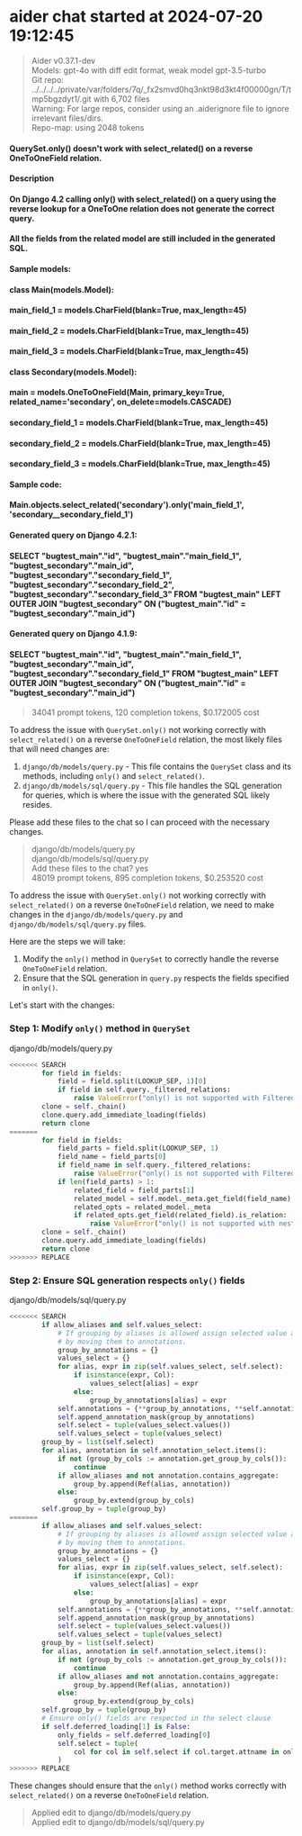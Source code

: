 
# aider chat started at 2024-07-20 19:12:45

> Aider v0.37.1-dev  
> Models: gpt-4o with diff edit format, weak model gpt-3.5-turbo  
> Git repo: ../../../../private/var/folders/7q/_fx2smvd0hq3nkt98d3kt4f00000gn/T/tmp5bgzdyt1/.git with 6,702 files  
> Warning: For large repos, consider using an .aiderignore file to ignore irrelevant files/dirs.  
> Repo-map: using 2048 tokens  

#### QuerySet.only() doesn't work with select_related() on a reverse OneToOneField relation.  
#### Description  
#### 	  
#### On Django 4.2 calling only() with select_related() on a query using the reverse lookup for a OneToOne relation does not generate the correct query.  
#### All the fields from the related model are still included in the generated SQL.  
#### Sample models:  
#### class Main(models.Model):  
#### 	main_field_1 = models.CharField(blank=True, max_length=45)  
#### 	main_field_2 = models.CharField(blank=True, max_length=45)  
#### 	main_field_3 = models.CharField(blank=True, max_length=45)  
#### class Secondary(models.Model):  
#### 	main = models.OneToOneField(Main, primary_key=True, related_name='secondary', on_delete=models.CASCADE)  
#### 	secondary_field_1 = models.CharField(blank=True, max_length=45)  
#### 	secondary_field_2 = models.CharField(blank=True, max_length=45)  
#### 	secondary_field_3 = models.CharField(blank=True, max_length=45)  
#### Sample code:  
#### Main.objects.select_related('secondary').only('main_field_1', 'secondary__secondary_field_1')  
#### Generated query on Django 4.2.1:  
#### SELECT "bugtest_main"."id", "bugtest_main"."main_field_1", "bugtest_secondary"."main_id", "bugtest_secondary"."secondary_field_1", "bugtest_secondary"."secondary_field_2", "bugtest_secondary"."secondary_field_3" FROM "bugtest_main" LEFT OUTER JOIN "bugtest_secondary" ON ("bugtest_main"."id" = "bugtest_secondary"."main_id")  
#### Generated query on Django 4.1.9:  
#### SELECT "bugtest_main"."id", "bugtest_main"."main_field_1", "bugtest_secondary"."main_id", "bugtest_secondary"."secondary_field_1" FROM "bugtest_main" LEFT OUTER JOIN "bugtest_secondary" ON ("bugtest_main"."id" = "bugtest_secondary"."main_id")  
> 34041 prompt tokens, 120 completion tokens, $0.172005 cost  

To address the issue with `QuerySet.only()` not working correctly with `select_related()` on a reverse `OneToOneField` relation, the most likely files that will need changes are:

1. `django/db/models/query.py` - This file contains the `QuerySet` class and its methods, including `only()` and `select_related()`.
2. `django/db/models/sql/query.py` - This file handles the SQL generation for queries, which is where the issue with the generated SQL likely resides.

Please add these files to the chat so I can proceed with the necessary changes.

> django/db/models/query.py  
> django/db/models/sql/query.py  
> Add these files to the chat? yes  
> 48019 prompt tokens, 895 completion tokens, $0.253520 cost  

To address the issue with `QuerySet.only()` not working correctly with `select_related()` on a reverse `OneToOneField` relation, we need to make changes in the `django/db/models/query.py` and `django/db/models/sql/query.py` files.

Here are the steps we will take:

1. Modify the `only()` method in `QuerySet` to correctly handle the reverse `OneToOneField` relation.
2. Ensure that the SQL generation in `query.py` respects the fields specified in `only()`.

Let's start with the changes:

### Step 1: Modify `only()` method in `QuerySet`

django/db/models/query.py
```python
<<<<<<< SEARCH
        for field in fields:
            field = field.split(LOOKUP_SEP, 1)[0]
            if field in self.query._filtered_relations:
                raise ValueError("only() is not supported with FilteredRelation.")
        clone = self._chain()
        clone.query.add_immediate_loading(fields)
        return clone
=======
        for field in fields:
            field_parts = field.split(LOOKUP_SEP, 1)
            field_name = field_parts[0]
            if field_name in self.query._filtered_relations:
                raise ValueError("only() is not supported with FilteredRelation.")
            if len(field_parts) > 1:
                related_field = field_parts[1]
                related_model = self.model._meta.get_field(field_name).related_model
                related_opts = related_model._meta
                if related_opts.get_field(related_field).is_relation:
                    raise ValueError("only() is not supported with nested relations.")
        clone = self._chain()
        clone.query.add_immediate_loading(fields)
        return clone
>>>>>>> REPLACE
```

### Step 2: Ensure SQL generation respects `only()` fields

django/db/models/sql/query.py
```python
<<<<<<< SEARCH
        if allow_aliases and self.values_select:
            # If grouping by aliases is allowed assign selected value aliases
            # by moving them to annotations.
            group_by_annotations = {}
            values_select = {}
            for alias, expr in zip(self.values_select, self.select):
                if isinstance(expr, Col):
                    values_select[alias] = expr
                else:
                    group_by_annotations[alias] = expr
            self.annotations = {**group_by_annotations, **self.annotations}
            self.append_annotation_mask(group_by_annotations)
            self.select = tuple(values_select.values())
            self.values_select = tuple(values_select)
        group_by = list(self.select)
        for alias, annotation in self.annotation_select.items():
            if not (group_by_cols := annotation.get_group_by_cols()):
                continue
            if allow_aliases and not annotation.contains_aggregate:
                group_by.append(Ref(alias, annotation))
            else:
                group_by.extend(group_by_cols)
        self.group_by = tuple(group_by)
=======
        if allow_aliases and self.values_select:
            # If grouping by aliases is allowed assign selected value aliases
            # by moving them to annotations.
            group_by_annotations = {}
            values_select = {}
            for alias, expr in zip(self.values_select, self.select):
                if isinstance(expr, Col):
                    values_select[alias] = expr
                else:
                    group_by_annotations[alias] = expr
            self.annotations = {**group_by_annotations, **self.annotations}
            self.append_annotation_mask(group_by_annotations)
            self.select = tuple(values_select.values())
            self.values_select = tuple(values_select)
        group_by = list(self.select)
        for alias, annotation in self.annotation_select.items():
            if not (group_by_cols := annotation.get_group_by_cols()):
                continue
            if allow_aliases and not annotation.contains_aggregate:
                group_by.append(Ref(alias, annotation))
            else:
                group_by.extend(group_by_cols)
        self.group_by = tuple(group_by)
        # Ensure only() fields are respected in the select clause
        if self.deferred_loading[1] is False:
            only_fields = self.deferred_loading[0]
            self.select = tuple(
                col for col in self.select if col.target.attname in only_fields
            )
>>>>>>> REPLACE
```

These changes should ensure that the `only()` method works correctly with `select_related()` on a reverse `OneToOneField` relation.

> Applied edit to django/db/models/query.py  
> Applied edit to django/db/models/sql/query.py  
